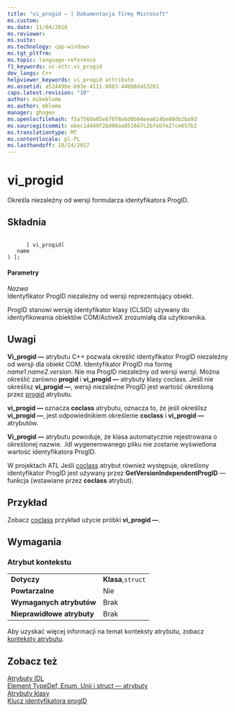 ```yaml
---
title: "vi_progid — | Dokumentacja firmy Microsoft"
ms.custom: 
ms.date: 11/04/2016
ms.reviewer: 
ms.suite: 
ms.technology: cpp-windows
ms.tgt_pltfrm: 
ms.topic: language-reference
f1_keywords: vc-attr.vi_progid
dev_langs: C++
helpviewer_keywords: vi_progid attribute
ms.assetid: a52449be-b93e-4111-b883-44bb8da53261
caps.latest.revision: "10"
author: mikeblome
ms.author: mblome
manager: ghogen
ms.openlocfilehash: f5a7560a05e670f8e6d0b04eea614be80db2ba93
ms.sourcegitcommit: ebec1d449f2bd98aa851667c2bfeb7e27ce657b2
ms.translationtype: MT
ms.contentlocale: pl-PL
ms.lasthandoff: 10/24/2017
---
```

# <a name="viprogid"></a>vi_progid
Określa niezależny od wersji formularza identyfikatora ProgID.  
  
## <a name="syntax"></a>Składnia  
  
```  
  
      [ vi_progid(  
   name  
) ];  
```  
  
#### <a name="parameters"></a>Parametry  
 *Nazwa*  
 Identyfikator ProgID niezależny od wersji reprezentujący obiekt.  
  
 ProgID stanowi wersję identyfikator klasy (CLSID) używany do identyfikowania obiektów COM/ActiveX zrozumiałą dla użytkownika.  
  
## <a name="remarks"></a>Uwagi  
 **Vi_progid —** atrybutu C++ pozwala określić identyfikator ProgID niezależny od wersji dla obiekt COM. Identyfikator ProgID ma formę *name1.name2.version*. Nie ma ProgID niezależny od wersji *wersji*. Można określić zarówno **progid** i **vi_progid —** atrybuty klasy coclass. Jeśli nie określisz **vi_progid —**, wersji niezależne ProgID jest wartość określoną przez [progid](../windows/progid.md) atrybutu.  
  
 **vi_progid —** oznacza **coclass** atrybutu, oznacza to, że jeśli określisz **vi_progid —**, jest odpowiednikiem określenie **coclass** i **vi_progid —** atrybutów.  
  
 **Vi_progid —** atrybutu powoduje, że klasa automatycznie rejestrowana o określonej nazwie. .Idl wygenerowanego pliku nie zostanie wyświetlona wartość identyfikatora ProgID.  
  
 W projektach ATL Jeśli [coclass](../windows/coclass.md) atrybut również występuje, określony identyfikator ProgID jest używany przez **GetVersionIndependentProgID** — funkcja (wstawiane przez **coclass** atrybut).  
  
## <a name="example"></a>Przykład  
 Zobacz [coclass](../windows/coclass.md) przykład użycie próbki **vi_progid —**.  
  
## <a name="requirements"></a>Wymagania  
  
### <a name="attribute-context"></a>Atrybut kontekstu  
  
|||  
|-|-|  
|**Dotyczy**|**Klasa**,`struct`|  
|**Powtarzalne**|Nie|  
|**Wymaganych atrybutów**|Brak|  
|**Nieprawidłowe atrybuty**|Brak|  
  
 Aby uzyskać więcej informacji na temat konteksty atrybutu, zobacz [konteksty atrybutu](../windows/attribute-contexts.md).  
  
## <a name="see-also"></a>Zobacz też  
 [Atrybuty IDL](../windows/idl-attributes.md)   
 [Element TypeDef, Enum, Unii i struct — atrybuty](../windows/typedef-enum-union-and-struct-attributes.md)   
 [Atrybuty klasy](../windows/class-attributes.md)   
 [Klucz identyfikatora progID](http://msdn.microsoft.com/library/windows/desktop/dd542719)   
